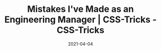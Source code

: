 ---
title: "Mistakes I&#039;ve Made as an Engineering Manager | CSS-Tricks - CSS-Tricks"
date: 2021-04-04
externalLink: https://css-tricks.com/mistakes-ive-made-as-an-engineering-manager/
---